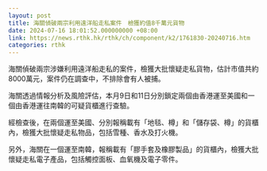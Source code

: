 ```yaml
---
layout: post
title: 海關偵破兩宗利用遠洋船走私案件　檢獲約值8千萬元貨物
date: 2024-07-16 18:01:52.000000000 +08:00
link: https://news.rthk.hk/rthk/ch/component/k2/1761830-20240716.htm
categories: rthk
---
```


海關偵破兩宗涉嫌利用遠洋船走私的案件，檢獲大批懷疑走私貨物，估計市值共約8000萬元，案件仍在調查中，不排除會有人被捕。

海關透過情報分析及風險評估，本月9日和11日分別鎖定兩個由香港運至美國和一個由香港運往南韓的可疑貨櫃進行查驗。

經檢查後，在兩個運至美國、分別報稱載有「地毯、樽」和「儲存袋、樽」的貨櫃內，檢獲大批懷疑走私物品，包括雪種、香水及打火機。

另外，海關在一個運至南韓，報稱載有「膠手套及橡膠製品」的貨櫃內，檢獲大批懷疑走私電子產品，包括觸控面板、血氧機及電子零件。
